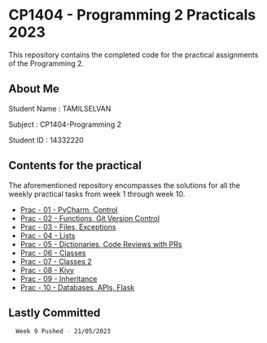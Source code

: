 
# CP1404 - Programming 2 Practicals 2023

This repository contains the completed code for the practical assignments of the Programming 2.

## About Me 

Student Name : TAMILSELVAN 

Subject : CP1404-Programming 2

Student ID : 14332220


## Contents for the practical

The aforementioned repository encompasses the solutions for all the weekly practical tasks
from week 1 through week 10. 

* [Prac - 01 - PyCharm, Control](https://github.com/tamil290/CP1404/tree/master/practical%201)
* [Prac - 02 - Functions, Git Version Control](https://github.com/tamil290/CP1404/tree/master/practical%202)
* [Prac - 03 - Files, Exceptions](https://github.com/tamil290/CP1404/tree/master/practical%203)
* [Prac - 04 - Lists](https://github.com/tamil290/CP1404/tree/master/practical%204)
* [Prac - 05 - Dictionaries, Code Reviews with PRs](https://github.com/tamil290/CP1404/tree/master/Practical_5)
* [Prac - 06 - Classes](https://github.com/tamil290/CP1404/tree/master/practical%206)
* [Prac - 07 - Classes 2](https://github.com/tamil290/CP1404/tree/master/practical%207)
* [Prac - 08 - Kivy](https://github.com/tamil290/CP1404/tree/master/practical%208)
* [Prac - 09 - Inheritance](https://github.com/tamil290/CP1404/tree/master/practical%208)
* [Prac - 10 - Databases, APIs, Flask]()


## Lastly Committed

```bash
  Week 9 Pushed - 21/05/2023 
```
